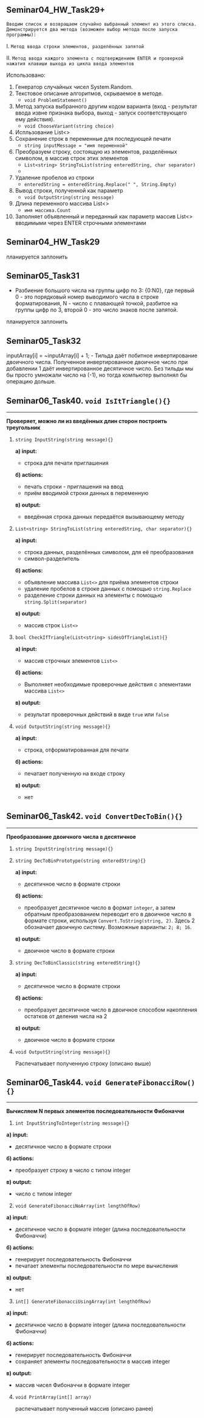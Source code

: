 ## Seminar04_HW_Task29+

`Вводим список и возвращаем случайно выбранный элемент из этого списка. Демонстрируется два метода (возможен выбор метода после запуска программы):`

I. `Метод ввода строки элементов, разделённых запятой`

II. `Метод ввода каждого элемента с подтверждением ENTER и проверкой нажатия клавиши выхода из цикла ввода элементов`

Использовано:

1. Генератор случайных чисел System.Random.
2. Текстовое описание алгоритмов, скрываемое в методе.
   - `void ProblemStatement()`
3. Метод запуска выбранного другим кодом варианта (вход - результат ввода извне признака выбора, выход - запуск соответствующего ему действия).
   - `void ChooseVariant(string choice)`
4. Испльзование List<>
5. Сохранение строк в переменные для последующей печати
   - `string inputMessage = "имя переменной"`
6. Преобразуем строку, состоящую из элементов, разделённых символом, в массив строк этих элементов
   - `List<string> StringToList(string enteredString, char separator)`
   -
7. Удаление пробелов из строки
   - `enteredString = enteredString.Replace(" ", String.Empty)`
8. Вывод строки, полученной как параметр
   - `void OutputString(string message)`
9. Длина переменного массива List<>
   - `имя массива.Count`
10. Заполняет объявленный и переданный как параметр массив List<> вводимыми через ENTER строчными элементами

## Seminar04_HW_Task29

планируется заплонить

## Seminar05_Task31

- Разбиение большого числа на группы цифр по 3: {0:N0}, где первый 0 - это порядковый номер выводимого числа в строке форматирования, N - число с плавающей точкой, разбитое на группы цифр по 3, второй 0 - это число знаков после запятой.

планируется заплонить

## Seminar05_Task32

inputArray[i] = ~inputArray[i] + 1; - Тильда даёт побитное инвертирование двоичного числа. Полученное инвертированное двоичное число при добавлении 1 даёт инвертированное десятичное число. Без тильды мы бы просто умножали число на (-1), но тогда компьютер выполнял бы операцию дольше.

## Seminar06_Task40. `void IsItTriangle(){}`

---

**Проверяет, можно ли из введённых длин сторон построить треугольник**

1. `string InputString(string message){}`

   **а) input:**

   - строка для печати приглашения

   **б) actions:**

   - печать строки - приглашения на ввод
   - приём вводимой строки данных в переменную

   **в) output:**

   - введённая строка данных передаётся вызывающему методу

2. `List<string> StringToList(string enteredString, char separator){}`

   **а) input:**

   - строка данных, разделённых символом, для её преобразования
   - символ-разделитель

   **б) actions:**

   - объявление массива `List<>` для приёма элементов строки
   - удаление пробелов в строке данных с помощью `string.Replace`
   - разделение строки данных на элементы с помощью `string.Split(separator)`

   **в) output:**

   - массив строк `List<>`

3. `bool CheckIfTriangle(List<string> sidesOfTriangleList){}`

   **а) input:**

   - массив строчных элементов `List<>`

   **б) actions:**

   - Выполняет необходимые проверочные действия с элементами массива `List<>`

   **в) output:**

   - результат проверочных действий в виде `true` или `false`

4. `void OutputString(string message){}`

   **а) input:**

   - строка, отформатированная для печати

   **б) actions:**

   - печатает полученную на входе строку

   **в) output:**

   - нет

## Seminar06_Task42. `void ConvertDecToBin(){}`

---

**Преобразование двоичного числа в десятичное**

1. `string InputString(string message){}`

2. `string DecToBinPrototype(string enteredString){}`

   **а) input:**

   - десятичное число в формате строки

   **б) actions:**

   - преобразует десятичное число в формат `integer`, а затем обратным преобразованием переводит его в двоичное число в формате строки, используя `Convert.ToString(string, 2)`. Здесь 2 обозначает двоичную систему. Возможные варианты: `2; 8; 16`.

   **в) output:**

   - двоичное число в формате строки

3. `string DecToBinClassic(string enteredString){}`

   **а) input:**

   - десятичное число в формате строки

   **б) actions:**

   - преобразует десятичное число в двоичное способом накопления остатков от деления числа на 2

   **в) output:**

   - двоичное число в формате строки

4. `void OutputString(string message){}`

   Распечатывает полученную строку (описано выше)

## Seminar06_Task44. `void GenerateFibonacciRow(){}`

---

**Вычисляем N первых элементов последовательности Фибоначчи**

1. `int InputStringToInteger(string message){}`

**а) input:**

- десятичное число в формате строки

**б) actions:**

- преобразует строку в число с типом integer

**в) output:**

- число с типом integer

2. `void GenerateFibonacciNoArray(int lengthOfRow)`

**а) input:**

- десятичное число в формате integer (длина последовательности Фибоначчи)

**б) actions:**

- генерирует последовательность Фибоначчи
- печатает элементы последовательности по мере вычисления

**в) output:**

- нет

3. `int[] GenerateFibonacciUsingArray(int lengthOfRow)`

**а) input:**

- десятичное число в формате integer (длина последовательности Фибоначчи)

**б) actions:**

- генерирует последовательность Фибоначчи
- сохраняет элементы последовательности в массив integer

**в) output:**

- массив чисел Фибоначчи в формате integer

4. `void PrintArray(int[] array)`

   распечатывает полученный массив (описано ранее)
